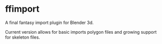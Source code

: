 ffimport
========

A final fantasy import plugin for Blender 3d.

Current version allows for basic imports polygon files and growing support for skeleton files.